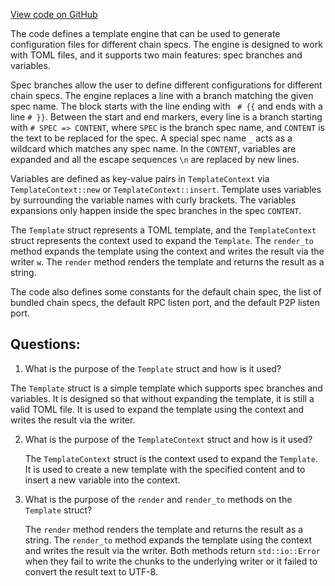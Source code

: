 [View code on GitHub](https://github.com/nervosnetwork/ckb/blob/develop/resource/src/template.rs)

The code defines a template engine that can be used to generate configuration files for different chain specs. The engine is designed to work with TOML files, and it supports two main features: spec branches and variables.

Spec branches allow the user to define different configurations for different chain specs. The engine replaces a line with a branch matching the given spec name. The block starts with the line ending with ` # {{` and ends with a line `# }}`. Between the start and end markers, every line is a branch starting with `# SPEC => CONTENT`, where `SPEC` is the branch spec name, and `CONTENT` is the text to be replaced for the spec. A special spec name `_` acts as a wildcard which matches any spec name. In the `CONTENT`, variables are expanded and all the escape sequences `\n` are replaced by new lines.

Variables are defined as key-value pairs in `TemplateContext` via `TemplateContext::new` or `TemplateContext::insert`. Template uses variables by surrounding the variable names with curly brackets. The variables expansions only happen inside the spec branches in the spec `CONTENT`.

The `Template` struct represents a TOML template, and the `TemplateContext` struct represents the context used to expand the `Template`. The `render_to` method expands the template using the context and writes the result via the writer `w`. The `render` method renders the template and returns the result as a string.

The code also defines some constants for the default chain spec, the list of bundled chain specs, the default RPC listen port, and the default P2P listen port.
## Questions:
 1. What is the purpose of the `Template` struct and how is it used?

   The `Template` struct is a simple template which supports spec branches and variables. It is designed so that without expanding the template, it is still a valid TOML file. It is used to expand the template using the context and writes the result via the writer.

2. What is the purpose of the `TemplateContext` struct and how is it used?

   The `TemplateContext` struct is the context used to expand the `Template`. It is used to create a new template with the specified content and to insert a new variable into the context.

3. What is the purpose of the `render` and `render_to` methods on the `Template` struct?

   The `render` method renders the template and returns the result as a string. The `render_to` method expands the template using the context and writes the result via the writer. Both methods return `std::io::Error` when they fail to write the chunks to the underlying writer or it failed to convert the result text to UTF-8.
